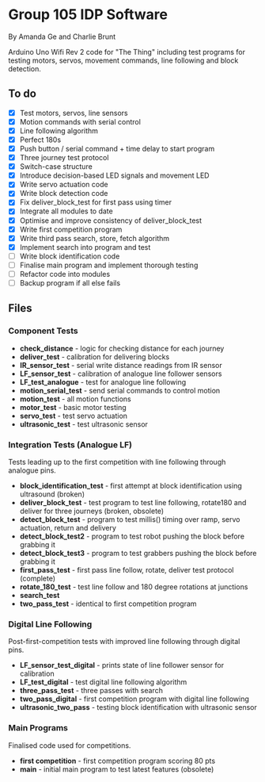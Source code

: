 # Group 105 IDP Software


By Amanda Ge and Charlie Brunt

Arduino Uno Wifi Rev 2 code for "The Thing" including test programs for testing motors, servos, movement commands, line following and block detection.

## To do

- [x] Test motors, servos, line sensors
- [x] Motion commands with serial control
- [x] Line following algorithm
- [x] Perfect 180s
- [x] Push button / serial command + time delay to start program
- [x] Three journey test protocol
- [x] Switch-case structure
- [x] Introduce decision-based LED signals and movement LED
- [x] Write servo actuation code
- [x] Write block detection code
- [x] Fix deliver_block_test for first pass using timer 
- [x] Integrate all modules to date
- [x] Optimise and improve consistency of deliver_block_test
- [x] Write first competition program
- [x] Write third pass search, store, fetch algorithm
- [x] Implement search into program and test
- [ ] Write block identification code
- [ ] Finalise main program and implement thorough testing
- [ ] Refactor code into modules
- [ ] Backup program if all else fails
## Files

### Component Tests

- **check_distance** - logic for checking distance for each journey
- **deliver_test** - calibration for delivering blocks
- **IR_sensor_test** - serial write distance readings from IR sensor
- **LF_sensor_test** - calibration of analogue line follower sensors
- **LF_test_analogue** - test for analogue line following
- **motion_serial_test** - send serial commands to control motion
- **motion_test** - all motion functions
- **motor_test** - basic motor testing
- **servo_test** - test servo actuation
- **ultrasonic_test** - test ultrasonic sensor

### Integration Tests (Analogue LF)
Tests leading up to the first competition with line following through analogue pins.
- **block_identification_test** - first attempt at block identification using ultrasound (broken)
- **deliver_block_test** - test program to test line following, rotate180 and deliver for three journeys (broken, obsolete)
- **detect_block_test** - program to test millis() timing over ramp, servo actuation, return and delivery 
- **detect_block_test2** - program to test robot pushing the block before grabbing it
- **detect_block_test3** - program to test grabbers pushing the block before grabbing it
- **first_pass_test** - first pass line follow, rotate, deliver test protocol (complete)
- **rotate_180_test** - test line follow and 180 degree rotations at junctions
- **search_test**
- **two_pass_test** - identical to first competition program

### Digital Line Following
Post-first-competition tests with improved line following through digital pins.
- **LF_sensor_test_digital** - prints state of line follower sensor for calibration
- **LF_test_digital** - test digital line following algorithm
- **three_pass_test** - three passes with search
- **two_pass_digital** - first competition program with digital line following
- **ultrasonic_two_pass** - testing block identification with ultrasonic sensor
### Main Programs
Finalised code used for competitions.
- **first competition** - first competition program scoring 80 pts
- **main** - initial main program to test latest features (obsolete)